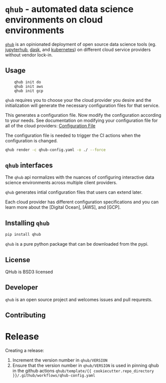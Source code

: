 # `qhub` - automated data science environments on cloud environments

[`qhub`][qhub] is an opinionated deployment of open source data science tools (eg. [jupyterhub], [dask], and [kubernetes]) on different cloud service providers without vendor lock-in.

## Usage

        qhub init do
        qhub init aws
        qhub init gcp
        
`qhub` requires you to choose your the cloud provider you desire and the initialization will generate the necessary configuration files for that service.


This generates a configuration file. Now modify the configuration according to your needs.
See documentation on modifying your configuration file for all of the cloud providers: [Configuration File](https://github.com/Quansight/qhub/blob/master/docs/docs/aws/configuration.md) 

The configuration file is needed to trigger the CI
actions when the configuration is changed.


```bash
qhub render -c qhub-config.yaml -o ./ --force
```


## `qhub` interfaces

The `qhub` api normalizes with the nuances of configuring interactive data science environments across multiple client providers.

`qhub` generates intial configuration files that users can extend later.

Each cloud provider has different configuration specifications and you can learn more about the [Digital Ocean], [AWS], and [GCP].


## Installing `qhub`

```bash
pip install qhub
```

`qhub` is a pure python package that can be downloaded from the pypi.

## License

QHub is BSD3 licensed

## Developer

`qhub` is an open source project and welcomes issues and pull requrests.

## Contributing

# Release

Creating a release:

1. Increment the version number in `qhub/VERSION`
2. Ensure that the version number in `qhub/VERSION` is used in pinning qhub in the github actions `qhub/template/{{ cookiecutter.repo_directory }}/.github/workflows/qhub-config.yaml`

[jupyterhub]: https://jupyter.org/hub "A multi-user version of the notebook designed for companies, classrooms and research labs"
[dask]: #
[kubernetes]: #
[qhub]: #